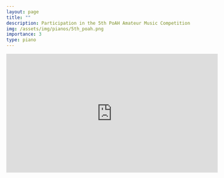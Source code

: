 ```yaml
---
layout: page
title: "" 
description: Participation in the 5th PoAH Amateur Music Competition
img: /assets/img/pianos/5th_poah.png
importance: 3
type: piano
---
```


<div class="embed-container">
<center>
    <iframe width="560" height="315" src="https://www.youtube.com/embed/iWye2F6kErw" title="YouTube video player" frameborder="0" allow="accelerometer; autoplay; clipboard-write; encrypted-media; gyroscope; picture-in-picture; web-share" allowfullscreen>
    </iframe> 
  </center>
</div>


